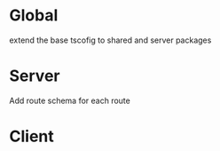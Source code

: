 # Global
extend the base tscofig to shared and server packages


# Server
Add route schema for each route


# Client


